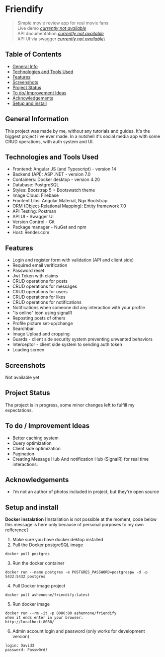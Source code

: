 # Friendify

> Simple movie review app for real movie fans\
> Live demo [_currently not available_]()\
> API documentation [_currently not available_]()\
> API UI via swagger [_currently not available_]()\

## Table of Contents

-  [General Info](#general-information)
-  [Technologies and Tools Used](#technologies-and-tools-used)
-  [Features](#features)
-  [Screenshots](#screenshots)
-  [Project Status](#project-status)
-  [To do/ Improvement Ideas](#to-do--improvement-ideas)
-  [Acknowledgements](#acknowledgements)
-  [Setup and install](#setup-and-install)

## General Information

This project was made by me, without any tutorials and guides. It's the biggest project i've ever made. In a nutshell it's social media app with some CRUD operations, with auth system and UI.

## Technologies and Tools Used

-  Frontend: Angular JS (and Typescript) - version 14
-  Backend (API): ASP .NET - version 7.0
-  Containers: Docker desktop - version 4.20
-  Database: PostgreSQL
-  Styles: Bootstrap 5 + Bootswatch theme
-  Image Cloud: Firebase
-  Frontent Libs: Angular Material, Ngx Bootstrap
-  ORM (Object-Relational Mapping): Entity framework 7.0
-  API Testing: Postman
-  API UI - Swagger UI
-  Version Control - Git
-  Package manager - NuGet and npm
-  Host: Render.com

## Features

-  Login and register form with validation (API and client side)
-  Required email verification
-  Password reset
-  Jwt Token with claims
-  CRUD operations for posts
-  CRUD operations for messages
-  CRUD operations for users
-  CRUD operations for likes
-  CRUD operations for notifications
-  Notifications when someone did any interaction with your profile
-  "is online" icon using signalR
-  Reposting posts of others
-  Profile picture set-up/change
-  Searchbar
-  Image Upload and cropping
-  Guards - client side security system preventing unwanted behaviors
-  Interceptor - client side system to sending auth token
-  Loading screen

## Screenshots

Not available yet

## Project Status

The project is in progress, some minor changes left to fulfill my expectations.

## To do / Improvement Ideas

-  Better caching system
-  Query optimization
-  Client side optimization
-  Pagination
-  Creating Message Hub And notification Hub (SignalR) for real time interactions.

## Acknowledgements

-  I'm not an author of photos included in project, but they're open source

## Setup and install

**Docker instalation**
[Installation is not possible at the moment, code below this message is here only because of personal purposes to my own refference]

1. Make sure you have docker dektop installed
2. Pull the Docker postgreSQL image

```
docker pull postgres
```

3. Run the docker container

```
docker run --name postgres -e POSTGRES_PASSWORD=postgrespw -d -p 5432:5432 postgres
```

4. Pull Docker image project

```
docker pull ashennone/friendify:latest
```

5. Run docker image

```
docker run --rm -it -p 8080:80 ashennone/friendify
when it ends enter in your browser:
http://localhost:8080/
```

6. Admin account login and password (only works for development version)

```
login: David3
password: Passw0rd!
```
